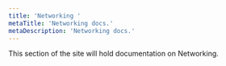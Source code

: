 ```yaml
---
title: 'Networking '
metaTitle: 'Networking docs.'
metaDescription: 'Networking docs.'
---
```


This section of the site will hold documentation on Networking.
